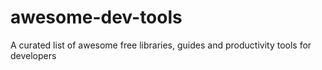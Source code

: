 # awesome-dev-tools
A curated list of awesome free libraries, guides and productivity tools for developers
